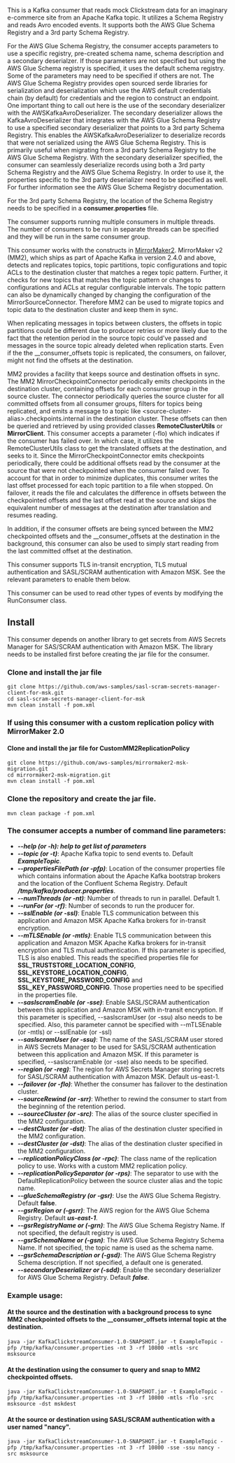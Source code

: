 This is a Kafka consumer that reads mock Clickstream data for an imaginary e-commerce site from an Apache Kafka topic. 
It utilizes a Schema Registry and reads Avro encoded events. It supports both the AWS Glue Schema Registry and a 3rd party Schema Registry.

For the AWS Glue Schema Registry, the consumer accepts parameters to use a specific registry, pre-created schema name, 
schema description and a secondary deserialzer. If those parameters are not specified but using the AWS Glue Schema registry is specified, 
it uses the default schema registry. Some of the parameters may need to be specified if others are not. 
The AWS Glue Schema Registry provides open sourced serde libraries for serialization and deserialization which use the 
AWS default credentials chain (by default) for credentials and the region to construct an endpoint. One important thing 
to call out here is the use of the secondary deserializer with the AWSKafkaAvroDeserializer. The secondary deserializer 
allows the KafkaAvroDeserializer that integrates with the AWS Glue Schema Registry to use a specified secondary deserializer 
that points to a 3rd party Schema Registry. This enables the AWSKafkaAvroDeserializer to deserialize records that were 
not serialized using the AWS Glue Schema Registry. This is primarily useful when migrating from a 3rd party Schema Registry 
to the AWS Glue Schema Registry. With the secondary deserializer specified, the consumer can seamlessly deserialize records 
using both a 3rd party Schema Registry and the AWS Glue Schema Registry. In order to use it, the properties specific to 
the 3rd party deserializer need to be specified as well. For further information see the AWS Glue Schema Registry documentation.

For the 3rd party Schema Registry, the location of the Schema Registry needs to be specified in a **consumer.properties** file. 

The consumer supports running multiple consumers in multiple threads. The number of consumers to be run in separate threads 
can be specified and they will be run in the same consumer group.

This consumer works with the constructs in [MirrorMaker2](https://cwiki.apache.org/confluence/display/KAFKA/KIP-382%3A+MirrorMaker+2.0).
MirrorMaker v2 (MM2), which ships as part of Apache Kafka in version 2.4.0 and above, detects and 
replicates topics, topic partitions, topic configurations and topic ACLs to the destination cluster that matches a regex topic pattern. 
Further, it checks for new topics that matches the topic pattern or changes to configurations and ACLs at regular configurable intervals. 
The topic pattern can also be dynamically changed by changing the configuration of the MirrorSourceConnector. 
Therefore MM2 can be used to migrate topics and topic data to the destination cluster and keep them in sync.

When replicating messages in topics between clusters, the offsets in topic partitions could be different 
due to producer retries or more likely due to the fact that the retention period in the source topic could've passed 
and messages in the source topic already deleted when replication starts. Even if the the __consumer_offsets topic is replicated, 
the consumers, on failover, might not find the offsets at the destination.

MM2 provides a facility that keeps source and destination offsets in sync. The MM2 MirrorCheckpointConnector periodically 
emits checkpoints in the destination cluster, containing offsets for each consumer group in the source cluster. 
The connector periodically queries the source cluster for all committed offsets from all consumer groups, filters for 
topics being replicated, and emits a message to a topic like \<source-cluster-alias\>.checkpoints.internal in the destination cluster. 
These offsets can then be queried and retrieved by using provided classes **RemoteClusterUtils** or **MirrorClient**. This 
consumer accepts a parameter (-flo) which indicates if the consumer has failed over. In which case, it utilizes the RemoteClusterUtils class to 
get the translated offsets at the destination, and seeks to it. Since the MirrorCheckpointConnector emits checkpoints periodically, 
there could be additional offsets read by the consumer at the source that were not checkpointed when the consumer failed over. To 
account for that in order to minimize duplicates, this consumer writes the last offset processed for each topic partition to a file when stopped. On failover, 
it reads the file and calculates the difference in offsets between the checkpointed offsets and the last offset read at the source and 
skips the equivalent number of messages at the destination after translation and resumes reading.

In addition, if the consumer offsets are being synced between the MM2 checkpointed offsets and the __consumer_offsets 
at the destination in the background, this consumer can also be used to simply start reading from the last committed offset 
at the destination.

This consumer supports TLS in-transit encryption, TLS mutual authentication and SASL/SCRAM authentication with Amazon MSK.
See the relevant parameters to enable them below.

This consumer can be used to read other types of events by modifying the RunConsumer class.

## Install

This consumer depends on another library to get secrets from AWS Secrets Manager for SAS/SCRAM authentication with Amazon MSK.
The library needs to be installed first before creating the jar file for the consumer.

### Clone and install the jar file

    git clone https://github.com/aws-samples/sasl-scram-secrets-manager-client-for-msk.git
    cd sasl-scram-secrets-manager-client-for-msk
    mvn clean install -f pom.xml
    
### If using this consumer with a custom replication policy with MirrorMaker 2.0

#### Clone and install the jar file for CustomMM2ReplicationPolicy

    git clone https://github.com/aws-samples/mirrormaker2-msk-migration.git
    cd mirrormaker2-msk-migration.git
    mvn clean install -f pom.xml

### Clone the repository and create the jar file.  

    mvn clean package -f pom.xml
    
   ### The consumer accepts a number of command line parameters:
   
   * ***--help (or -h): help to get list of parameters***
   * ***--topic (or -t)***: Apache Kafka topic to send events to. Default ***ExampleTopic***.
   * ***--propertiesFilePath (or -pfp)***: Location of the consumer properties file which contains information about the Apache Kafka bootstrap brokers and the location of the Confluent Schema Registry. Default ***/tmp/kafka/producer.properties***.
   * ***--numThreads (or -nt)***: Number of threads to run in parallel. Default 1.
   * ***--runFor (or -rf)***: Number of seconds to run the producer for.
   * ***--sslEnable (or -ssl)***: Enable TLS communication between this application and Amazon MSK Apache Kafka brokers for in-transit encryption.
   * ***--mTLSEnable (or -mtls)***: Enable TLS communication between this application and Amazon MSK Apache Kafka brokers for in-transit encryption and TLS mutual authentication. If this parameter is specified, TLS is also enabled. This reads the specified properties file for **SSL_TRUSTSTORE_LOCATION_CONFIG**, **SSL_KEYSTORE_LOCATION_CONFIG**, **SSL_KEYSTORE_PASSWORD_CONFIG** and **SSL_KEY_PASSWORD_CONFIG**. Those properties need to be specified in the properties file.
   * ***--saslscramEnable (or -sse)***: Enable SASL/SCRAM authentication between this application and Amazon MSK with in-transit encryption. If this parameter is specified, --saslscramUser (or -ssu) also needs to be specified. Also, this parameter cannot be specified with --mTLSEnable (or -mtls) or --sslEnable (or -ssl)
   * ***--saslscramUser (or -ssu)***: The name of the SASL/SCRAM user stored in AWS Secrets Manager to be used for SASL/SCRAM authentication between this application and Amazon MSK. If this parameter is specified, --saslscramEnable (or -sse) also needs to be specified.
   * ***--region (or -reg)***: The region for AWS Secrets Manager storing secrets for SASL/SCRAM authentication with Amazon MSK. Default us-east-1.
   * ***--failover (or -flo)***: Whether the consumer has failover to the destination cluster.
   * ***--sourceRewind (or -srr)***: Whether to rewind the consumer to start from the beginning of the retention period.
   * ***--sourceCluster (or -src)***: The alias of the source cluster specified in the MM2 configuration.
   * ***--destCluster (or -dst)***: The alias of the destination cluster specified in the MM2 configuration.
   * ***--destCluster (or -dst)***: The alias of the destination cluster specified in the MM2 configuration.
   * ***--replicationPolicyClass (or -rpc)***: The class name of the replication policy to use. Works with a custom MM2 replication policy.
   * ***--replicationPolicySeparator (or -rps)***: The separator to use with the DefaultReplicationPolicy between the source cluster alias and the topic name.
   * ***--glueSchemaRegistry (or -gsr)***: Use the AWS Glue Schema Registry. Default **false**.
   * ***--gsrRegion or (-gsrr)***: The AWS region for the AWS Glue Schema Registry. Default ***us-east-1***.
   * ***--gsrRegistryName or (-grn)***: The AWS Glue Schema Registry Name. If not specified, the default registry is used.
   * ***--gsrSchemaName or (-gsn)***: The AWS Glue Schema Registry Schema Name. If not specified, the topic name is used as the schema name.
   * ***--gsrSchemaDescription or (-gsd)***: The AWS Glue Schema Registry Schema description. If not specified, a default one is generated.
   * ***--secondaryDeserializer or (-sdd)***: Enable the secondary deserializer for AWS Glue Schema Registry. Default ***false***.

   
   ### Example usage:
   
   #### At the source and the destination with a background process to sync MM2 checkpointed offsets to the __consumer_offsets internal topic at the destination.
   
   ```
   java -jar KafkaClickstreamConsumer-1.0-SNAPSHOT.jar -t ExampleTopic -pfp /tmp/kafka/consumer.properties -nt 3 -rf 10800 -mtls -src msksource
   ```

   #### At the destination using the consumer to query and snap to MM2 checkpointed offsets.
   
   ```
   java -jar KafkaClickstreamConsumer-1.0-SNAPSHOT.jar -t ExampleTopic -pfp /tmp/kafka/consumer.properties -nt 3 -rf 10800 -mtls -flo -src msksource -dst mskdest
   ```

   #### At the source or destination using SASL/SCRAM authentication with a user named "nancy".
   
   ```
   java -jar KafkaClickstreamConsumer-1.0-SNAPSHOT.jar -t ExampleTopic -pfp /tmp/kafka/consumer.properties -nt 3 -rf 10800 -sse -ssu nancy -src msksource
   ```